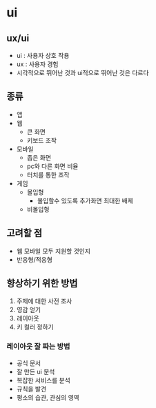 # ui

## ux/ui

- ui : 사용자 상호 작용
- ux : 사용자 경험
- 시각적으로 뛰어난 것과 ui적으로 뛰어난 것은 다르다

## 종류

- 앱
- 웹
  - 큰 화면
  - 키보드 조작
- 모바일
  - 좁은 화면
  - pc와 다른 화면 비율
  - 터치를 통한 조작
- 게임
  - 몰입형
    - 몰입할수 있도록 추가화면 최대한 배제
  - 비몰입형

## 고려할 점

- 웹 모바일 모두 지원할 것인지
- 반응형/적응형

## 향상하기 위한 방법

1. 주제에 대한 사전 조사
2. 영감 얻기
3. 레이아웃
4. 키 컬러 정하기

### 레이아웃 잘 짜는 방법

- 공식 문서
- 잘 만든 ui 분석
- 복잡한 서비스를 분석
- 규칙을 발견
- 평소의 습관, 관심의 영역